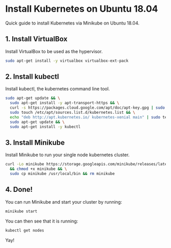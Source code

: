 # Install Kubernetes on Ubuntu 18.04

Quick guide to install Kubernetes via Minikube on Ubuntu 18.04.

## 1. Install VirtualBox
Install VirtualBox to be used as the hypervisor.

```bash
sudo apt-get install -y virtualbox virtualbox-ext-pack
```

## 2. Install kubectl
Install kubectl, the kubernetes command line tool.

```bash
sudo apt-get update && \
  sudo apt-get install -y apt-transport-https && \
  curl -s https://packages.cloud.google.com/apt/doc/apt-key.gpg | sudo apt-key add - && \
  sudo touch /etc/apt/sources.list.d/kubernetes.list && \
  echo "deb http://apt.kubernetes.io/ kubernetes-xenial main" | sudo tee -a /etc/apt/sources.list.d/kubernetes.list && \
  sudo apt-get update && \
  sudo apt-get install -y kubectl
```

## 3. Install Minikube
Install Minikube to run your single node kubernetes cluster.

```bash
curl -Lo minikube https://storage.googleapis.com/minikube/releases/latest/minikube-linux-amd64 \
  && chmod +x minikube && \
  sudo cp minikube /usr/local/bin && rm minikube
```

## 4. Done!
You can run Minikube and start your cluster by running:

```bash
minikube start
```

You can then see that it is running:

```bash
kubectl get nodes
```

Yay!
